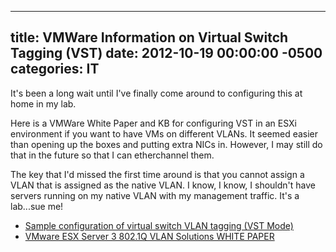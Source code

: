 ﻿---

title:  VMWare Information on Virtual Switch Tagging (VST)
date:   2012-10-19 00:00:00 -0500
categories: IT
---






It's been a long wait until I've finally come around to configuring this at home in my lab.

Here is a VMWare White Paper and KB for configuring VST in an ESXi environment if you want to have VMs on different VLANs. It seemed easier than opening up the boxes and putting extra NICs in. However, I may still do that in the future so that I can etherchannel them.

The key that I'd missed the first time around is that you cannot assign a VLAN that is assigned as the native VLAN. I know, I know, I shouldn't have servers running on my native VLAN with my management traffic. It's a lab...sue me!


- <a href="http://kb.vmware.com/selfservice/microsites/search.do?language=en_US&cmd=displayKC&externalId=1004074">Sample configuration of virtual switch VLAN tagging (VST Mode)</a>
- <a href="http://www.vmware.com/pdf/esx3_vlan_wp.pdf">VMware ESX Server 3 802.1Q VLAN Solutions WHITE PAPER</a>



